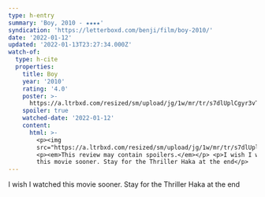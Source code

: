```yaml
---
type: h-entry
summary: 'Boy, 2010 - ★★★★'
syndication: 'https://letterboxd.com/benji/film/boy-2010/'
date: '2022-01-12'
updated: '2022-01-13T23:27:34.000Z'
watch-of:
  type: h-cite
  properties:
    title: Boy
    year: '2010'
    rating: '4.0'
    poster: >-
      https://a.ltrbxd.com/resized/sm/upload/jg/1w/mr/tr/s7dlUplCgyr3vT853W9vxB91SX-0-500-0-750-crop.jpg?k=e7b79bc725
    spoiler: true
    watched-date: '2022-01-12'
    content:
      html: >-
        <p><img
        src="https://a.ltrbxd.com/resized/sm/upload/jg/1w/mr/tr/s7dlUplCgyr3vT853W9vxB91SX-0-500-0-750-crop.jpg?k=e7b79bc725"/></p>
        <p><em>This review may contain spoilers.</em></p> <p>I wish I watched
        this movie sooner. Stay for the Thriller Haka at the end</p>
---
```

I wish I watched this movie sooner. Stay for the Thriller Haka at the end
